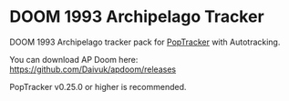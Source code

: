 # DOOM 1993 Archipelago Tracker

DOOM 1993 Archipelago tracker pack for [PopTracker](https://github.com/black-sliver/PopTracker/) with Autotracking.

You can download AP Doom here: https://github.com/Daivuk/apdoom/releases

PopTracker v0.25.0 or higher is recommended.
